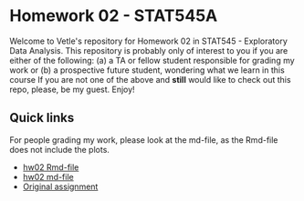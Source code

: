 # Homework 02 - STAT545A

Welcome to Vetle's repository for Homework 02 in STAT545 - Exploratory Data Analysis. This repository is probably only of interest to you if you are either of the following:
(a) a TA or fellow student responsible for grading my work or
(b) a prospective future student, wondering what we learn in this course
If you are not one of the above and **still** would like to check out this repo, please, be my guest. Enjoy!

## Quick links

For people grading my work, please look at the md-file, as the Rmd-file does not include the plots.

- [hw02 Rmd-file](hw02_gapminder.Rmd)
- [hw02 md-file](hw02_gapminder.md)
- [Original assignment](http://stat545.com/Classroom/assignments/hw02/hw02.html)
